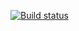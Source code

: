 [![Build status](https://ci.appveyor.com/api/projects/status/qqqa1d28wuoeoppf?svg=true)](https://ci.appveyor.com/project/NedoNeo/h5-2)